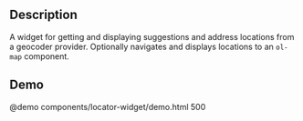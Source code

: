 <!--

@module {can.Component} components/locator-widget <locator-widget />
@parent geocola.components

-->

## Description
 A widget for getting and displaying suggestions and address locations from a geocoder provider. Optionally navigates and displays locations to an `ol-map` component.

## Demo

@demo components/locator-widget/demo.html 500
